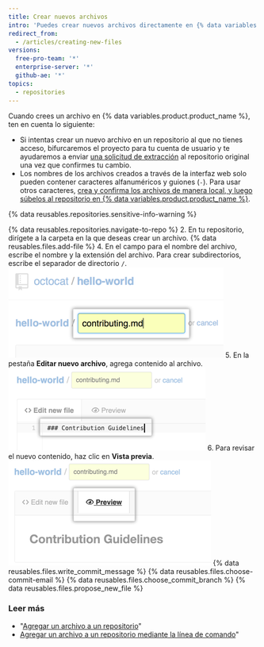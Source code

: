 ```yaml
---
title: Crear nuevos archivos
intro: 'Puedes crear nuevos archivos directamente en {% data variables.product.product_name %} en cualquier repositorio al que tengas acceso de escritura.'
redirect_from:
  - /articles/creating-new-files
versions:
  free-pro-team: '*'
  enterprise-server: '*'
  github-ae: '*'
topics:
  - repositories
---
```


Cuando crees un archivo en {% data variables.product.product_name %}, ten en cuenta lo siguiente:

- Si intentas crear un nuevo archivo en un repositorio al que no tienes acceso, bifurcaremos el proyecto para tu cuenta de usuario y te ayudaremos a enviar [una solicitud de extracción](/articles/about-pull-requests) al repositorio original una vez que confirmes tu cambio.
- Los nombres de los archivos creados a través de la interfaz web solo pueden contener caracteres alfanuméricos y guiones (`-`). Para usar otros caracteres, [crea y confirma los archivos de manera local, y luego súbelos al repositorio en {% data variables.product.product_name %}](/articles/adding-a-file-to-a-repository-using-the-command-line).

{% data reusables.repositories.sensitive-info-warning %}

{% data reusables.repositories.navigate-to-repo %}
2. En tu repositorio, dirígete a la carpeta en la que deseas crear un archivo.
{% data reusables.files.add-file %}
4. En el campo para el nombre del archivo, escribe el nombre y la extensión del archivo. Para crear subdirectorios, escribe el separador de directorio `/`. ![Nombre del nuevo archivo](/assets/images/help/repository/new-file-name.png)
5. En la pestaña **Editar nuevo archivo**, agrega contenido al archivo. ![Contenido del nuevo archivo](/assets/images/help/repository/new-file-content.png)
6. Para revisar el nuevo contenido, haz clic en **Vista previa**. ![Botón New file preview (Vista previa del archivo nuevo)](/assets/images/help/repository/new-file-preview.png)
{% data reusables.files.write_commit_message %}
{% data reusables.files.choose-commit-email %}
{% data reusables.files.choose_commit_branch %}
{% data reusables.files.propose_new_file %}

### Leer más

- "[Agregar un archivo a un repositorio](/articles/adding-a-file-to-a-repository)"
- [Agregar un archivo a un repositorio mediante la línea de comando](/articles/adding-a-file-to-a-repository-using-the-command-line)"
